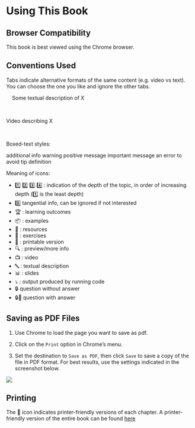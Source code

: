 <link rel="stylesheet" href="{{baseUrl}}/css/textbook.css">

<div class="website-content">

# Using This Book

## Browser Compatibility

This book is best viewed using the Chrome browser.

## Conventions Used

Tabs indicate alternative formats of the same content (e.g. video vs text). You can choose the one you like and ignore the other tabs. 

<tip-box>

<tabs> 
  <tab header=":abc:">
  
Some textual description of X

  </tab>
  <tab header=":tv:">

Video describing X

  </tab>
</tabs>

</tip-box>

Boxed-text styles:

<tip-box type="info">
    additional info
</tip-box>
<tip-box type="warning">
    warning
</tip-box>
<tip-box type="success">
    positive message
</tip-box>
<tip-box type="important">
    important message
</tip-box>
<tip-box type="wrong">
    an error to avoid
</tip-box>
<tip-box type="tip">
    tip
</tip-box>
<tip-box type="definition">
    definition
</tip-box>

Meaning of icons:

* :one: :two: :three: :four: : indication of the depth of the topic, in order of increasing depth (:one: is the least depth)
* :zero: tangential info, can be ignored if not interested
* :trophy: : learning outcomes
* :package: : examples
* :paperclip: : resources
* :muscle: : exercises
* :scroll: : printable version
* :mag: : preview/more info
* :tv: : video
* :abc: : textual description
* :bar_chart: : slides
* :arrow_heading_down: : output produced by running code
* :lock: question without answer
* :lock::key: question with answer

## Saving as PDF Files

1. Use Chrome to load the page you want to save as pdf.

1. Click on the `Print` option in Chrome’s menu.

1. Set the destination to `Save as PDF`, then click `Save` to save a copy of the file in PDF format. For best results, use the settings indicated in the screenshot below.<br/>
  <img src="{{baseURl}}/about/images/chromeSaveAsPdf.png" />
  
## Printing

The :scroll: icon indicates printer-friendly versions of each chapter. A printer-friendly version of the entire book can be found [here](../common/print.html)

</div>
